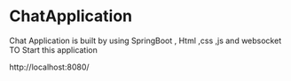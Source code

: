 # ChatApplication
Chat Application is built by using SpringBoot , Html ,css ,js and websocket
TO Start this application 




http://localhost:8080/


